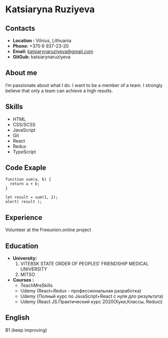 # **Katsiaryna Ruziyeva**


## **Contacts**

  * **Location :** Vilnius, Lithuania
  * **Phone:** +370 6 937-23-20
  * **Email:** katsiarynaruziyeva@gmail.com
  * **GitGub:** katsiarynaruziyeva

## About me

  I’m passionate about what I do. I want to be a member of a team. I strongly believe that only a team can achieve a high results.

## Skills

  * HTML
  * CSS/SCSS
  * JavaScript
  * Git
  * React
  * Redux
  * TypeScript

## Code Exaple
```
function sum(a, b) {
  return a + b;
}

let result = sum(1, 2);
alert( result );
```
## Experience

  Volunteer at the Freeunion.online project


## Education

  * **University:** 
      1. VITEBSK STATE ORDER OF PEOPLES’ FRIENDSHIP MEDICAL UNIVERSITY
      1. MITSO
  * **Courses :**
      * TeachMreSkills
      * Udemy (React+Redux - профессиональная разработка)
      * Udemy (Полный курс по JavaScript+React с нуля дло результата)
      * Udemy (React JS.Практический курс 2020(Хуки,Классы, Redux))

## English

B1 (keep improving)